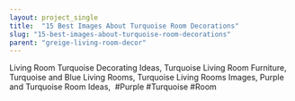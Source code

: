 ```yaml
---
layout: project_single
title:  "15 Best Images About Turquoise Room Decorations"
slug: "15-best-images-about-turquoise-room-decorations"
parent: "greige-living-room-decor"
---
```

Living Room Turquoise Decorating Ideas, Turquoise Living Room Furniture, Turquoise and Blue Living Rooms, Turquoise Living Rooms Images, Purple and Turquoise Room Ideas,  #Purple #Turquoise #Room
